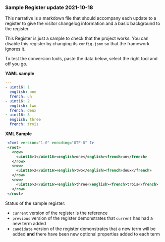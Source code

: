 ### Sample Register update 2021-10-18

This narrative is a markdown file that should accompany each update
to a register to give the visitor changelog information and a basic
background to the register.

This Register is just a sample to check that the project works.
You can disable this register by changing its `config.json` so
that the framework ignores it.

To test the conversion tools, paste the data below, select the right tool and off you go.

**YAML sample**

```yaml
---
- uint16: 1
  english: one
  french: un
- uint16: 2
  english: two
  french: deux
- uint16: 3
  english: three
  french: trois
```

**XML Sample**

```xml
 <?xml version="1.0" encoding="UTF-8" ?>
 <root>
   <row>
     <uint16>1</uint16><english>one</english><french>un</french>
   </row>
   <row>
     <uint16>2</uint16><english>two</english><french>deux</french>
   </row>
   <row>
     <uint16>3</uint16><english>three</english><french>trois</french>
   </row>
 </root>
```

Status of the sample register:

* `current` version of the register is the reference
* `previous` version of the register demonstrates that `current` has had a new term added
* `candidate` version of the register demonstrates that a new term will be added **and**
  there have been new optional properties added to each term
